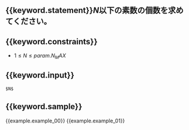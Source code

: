 ## {{keyword.statement}}$N$以下の素数の個数を求めてください。

## {{keyword.constraints}}

- $1 \leq N \leq {{param.N_MAX}}$

## {{keyword.input}}

```
$N$
```

## {{keyword.sample}}

{{example.example_00}}
{{example.example_01}}
